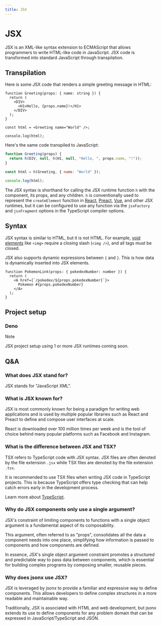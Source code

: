 ```yaml
---
title: JSX
---
```


# JSX

JSX is an XML-like syntax extension to ECMAScript that allows programmers to
write HTML-like code in JavaScript. JSX code is transformed into standard
JavaScript through transpilation.

## Transpilation

Here is some JSX code that renders a simple greeting message in HTML:

```tsx
function Greeting(props: { name: string }) {
  return (
    <DIV>
      <H1>Hello, {props.name}!</H1>
    </DIV>
  );
}

const html = <Greeting name="World" />;

console.log(html);
```

Here's the same code transpiled to JavaScript:

```js
function Greeting(props) {
  return h(DIV, null, h(H1, null, "Hello, ", props.name, "!"));
}

const html = h(Greeting, { name: "World" });

console.log(html);
```

The JSX syntax is shorthand for calling the JSX runtime function `h` with the
component, its props, and any children. `h` is conventionally used to represent
the `createElement` function in [React](https://react.dev/),
[Preact](https://preactjs.com/),
[Vue](https://vuejs.org/guide/extras/render-function#jsx-tsx), and other JSX
runtimes, but it can be configured to use any function via the `jsxFactory` and
`jsxFragment` options in the TypeScript compiler options.

## Syntax

JSX syntax is similar to HTML, but it is not HTML. For example,
[void elements](https://developer.mozilla.org/en-US/docs/Glossary/Void_element)
like `<img>` require a closing slash (`<img />`), and all tags must be closed.

JSX also supports dynamic expressions between `{` and `}`. This is how data is
dynamically inserted into JSX elements.

```tsx
function PokemonLink(props: { pokedexNumber: number }) {
  return (
    <A href={`/pokedex/${props.pokedexNumber}`}>
      Pokemon #{props.pokedexNumber}
    </A>
  );
}
```

## Project setup

### Deno

> [!NOTE]
>
> JSX project setup using 1 or more JSX runtimes coming soon.

## Q&A

### What does JSX stand for?

JSX stands for "JavaScript XML".

### What is JSX known for?

JSX is most commonly known for being a paradigm for writing web applications and
is used by multiple popular libraries such as React and Preact to define and
compose user interfaces at scale.

React is downloaded over 100 million times per week and is the tool of choice
behind many popular platforms such as Facebook and Instagram.

### What is the difference between JSX and TSX?

TSX refers to TypeScript code with JSX syntax. JSX files are often denoted by
the file extension `.jsx` while TSX files are denoted by the file extension
`.tsx`.

It is recommended to use TSX files when writing JSX code in TypeScript projects.
This is because TypeScript offers type checking that can help catch errors early
in the development process.

Learn more about [TypeScript](https://typescriptlang.org/).

### Why do JSX components only use a single argument?

JSX's constraint of limiting components to functions with a single object
argument is a fundamental aspect of its composability.

This argument, often referred to as "props", consolidates all the data a
component needs into one place, simplifying how information is passed to
components and how components are defined.

In essence, JSX's single object argument constraint promotes a structured and
predictable way to pass data between components, which is essential for building
complex programs by composing smaller, reusable pieces.

### Why does jsonx use JSX?

JSX is leveraged by jsonx to provide a familiar and expressive way to define
components. This allows developers to define complex structures in a more
readable and maintainable way.

Traditionally, JSX is associated with HTML and web development, but jsonx
extends its use to define components for any problem domain that can be
expressed in JavaScript/TypeScript and JSON.
